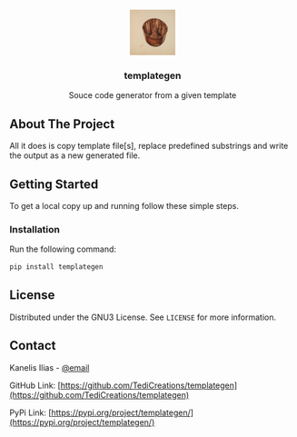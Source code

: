 <!-- PROJECT LOGO -->
<br />
<p align="center">
  <a href="https://github.com/tedicreations/templategen">
    <img src="./images/logo.jpeg" alt="Logo" width="80" height="80">
  </a>

  <h3 align="center">templategen</h3>

  <p align="center">
    Souce code generator from a given template
  </p>
</p>

<!-- ABOUT THE PROJECT -->
## About The Project

All it does is copy template file[s], replace predefined substrings and write the output as a new generated file.

<!-- GETTING STARTED -->
## Getting Started

To get a local copy up and running follow these simple steps.


### Installation

Run the following command:

```sh
pip install templategen
```

<!-- LICENSE -->
## License

Distributed under the GNU3 License. See `LICENSE` for more information.


<!-- CONTACT -->
## Contact

Kanelis Ilias - [@email](mailto:hkanelhs@yahoo.gr)

GitHub Link: [https://github.com/TediCreations/templategen](https://github.com/TediCreations/templategen)

PyPi Link: [https://pypi.org/project/templategen/](https://pypi.org/project/templategen/)
